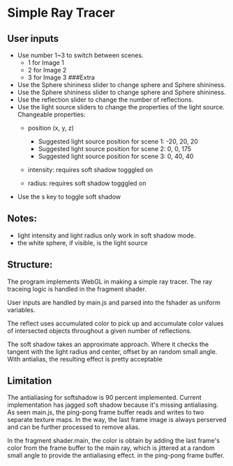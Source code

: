 # Simple Ray Tracer
## User inputs
* Use number 1~3 to switch between scenes.
    * 1 for Image 1
    * 2 for Image 2
    * 3 for Image 3
###Extra
* Use the Sphere shininess slider to change sphere and Sphere shininess.
* Use the Sphere shininess slider to change sphere and Sphere shininess.
* Use the reflection slider to change the number of reflections.
* Use the light source sliders to change the properties of the light source. 
Changeable properties: 
    * position (x, y, z)
        * Suggested light source position for scene 1: -20, 20, 20
        * Suggested light source position for scene 2: 0, 0, 175
        * Suggested light source position for scene 3: 0, 40, 40

    * intensity: requires soft shadow togggled on
    * radius: requires soft shadow togggled on
* Use the s key to toggle soft shadow
## Notes:
* light intensity and light radius only work in soft shadow mode.
* the white sphere, if visible, is the light source

## Structure:
The program implements WebGL in making a simple ray tracer. The ray traceing logic is handled in the fragment shader.

User inputs are handled by main.js and parsed into the fshader as uniform variables.

The reflect uses accumulated color to pick up and accumulate color values of intersected objects throughout
a given number of reflections.

The soft shadow takes an approximate approach. Where it checks the tangent with the light radius and center, offset by an random small angle.
With antialias, the resulting effect is pretty acceptable
## Limitation
The antialiasing for softshadow is 90 percent implemented. Current implementation has jagged soft shadow because it's missing
 antialiasing. As seen main.js, the ping-pong frame buffer reads and writes to two separate texture maps. In the way, the 
 last frame image is always perserved and can be further processed to remove alias. 
 
 In the fragment shader.main, the color is obtain by adding the last frame's color from the frame buffer to the main ray, which 
 is jittered at a random small angle to provide the antialiasing effect. 
in the ping-pong frame buffer.

